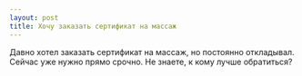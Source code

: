 ```yaml
---
layout: post 
title: Хочу заказать сертификат на массаж 
--- 
```

Давно хотел заказать сертификат на массаж, но постоянно откладывал. Сейчас уже нужно прямо срочно. Не знаете, к кому лучше обратиться?